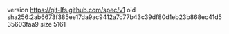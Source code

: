 version https://git-lfs.github.com/spec/v1
oid sha256:2ab6673f385ee17da9ac9412a7c77b43c39df80d1eb23b868ec41d535603faa9
size 5161
